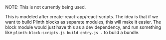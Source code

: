 NOTE: This is not currently being used.

This is modeled after create-react-app/react-scripts. The idea is that if we want to build Plinth blocks as separate modules, this will make it easier. The block module would just have this as a dev dependency, and run something like `plinth-block-scripts.js build entry.js .` to build a bundle.
